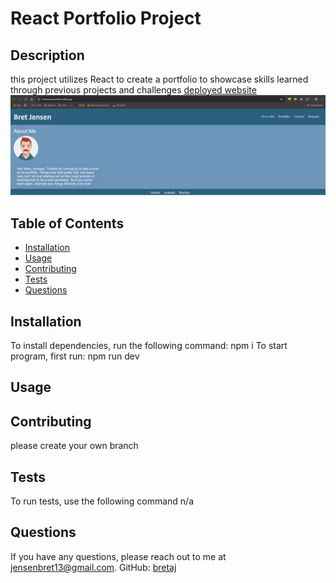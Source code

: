 # React Portfolio Project

## Description

this project utilizes React to create a portfolio to showcase skills learned through previous projects and challenges
[deployed website](https://bretsreactportfolio.netlify.app/)
![screenshot of website](Screenshot.png)

## Table of Contents
- [Installation](#installation)
- [Usage](#usage)
- [Contributing](#contributing)
- [Tests](#tests)
- [Questions](#questions)

## Installation
To install dependencies, run the following command:
npm i
To start program, first run:
npm run dev
   
## Usage

## Contributing 
please create your own branch

## Tests
To run tests, use the following command 
n/a
    
## Questions

If you have any questions, please reach out to me at 
[jensenbret13@gmail.com](mailto:jensenbret13@gmail.com).
GitHub: [bretaj](https://github.com/bretaj)
